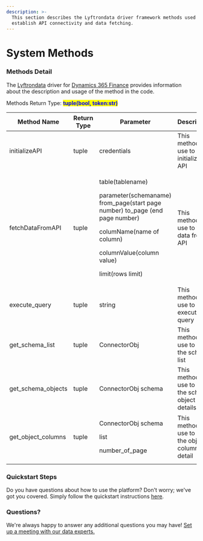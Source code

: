 ```yaml
---
description: >-
  This section describes the Lyftrondata driver framework methods used to
  establish API connectivity and data fetching.
---
```


# System Methods

### Methods Detail

The [Lyftrondata](https://www.lyftrondata.com/) driver for [Dynamics 365 Finance](https://www.lyftrondata.com/integration/finance-analytics/dynamics-365-finance) provides information about the description and usage of the method in the code.

Methods Return Type: <mark style="color:blue;">**tuple(bool, token:str)**</mark>

| Method Name          | Return Type | Parameter                                                                                                                                                                                          | Description                                         |
| -------------------- | ----------- | -------------------------------------------------------------------------------------------------------------------------------------------------------------------------------------------------- | --------------------------------------------------- |
| initializeAPI        | tuple       | credentials                                                                                                                                                                                        | This method is use to initialize the API            |
| fetchDataFromAPI     | tuple       | <p>table(tablename)</p><p>parameter(schemaname) from_page(start page number) to_page (end page number)</p><p>columName(name of column)</p><p>columnValue(column value)</p><p>limit(rows limit)</p> | This method is use to fetch data from API           |
| execute\_query       | tuple       | string                                                                                                                                                                                             | This method is use to execute query                 |
| get\_schema\_list    | tuple       | ConnectorObj                                                                                                                                                                                       | This method is use to get the schema list           |
| get\_schema\_objects | tuple       | ConnectorObj schema                                                                                                                                                                                | This method is use to get the schema object details |
| get\_object\_columns | tuple       | <p>ConnectorObj schema</p><p>list</p><p>number_of_page</p>                                                                                                                                         | This method is use to get the object columns detail |
|                      |             |                                                                                                                                                                                                    |                                                     |

### Quickstart Steps

Do you have questions about how to use the platform? Don't worry; we've got you covered. Simply follow the quickstart instructions [here](../).

### Questions? <a href="#questions" id="questions"></a>

We're always happy to answer any additional questions you may have! [Set up a meeting with our data experts.](https://www.lyftrondata.com/book-a-meeting/)
